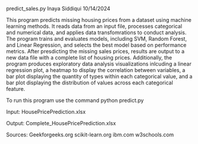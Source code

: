 predict_sales.py
Inaya Siddiqui
10/14/2024

This program predicts missing housing prices from a dataset using machine
learning methods. It reads data from an input file, processes categorical and numerical data, 
and applies data transfomrations to conduct analysis. The program trains and evaluates
models, including SVM, Random Forest, and Linear Regression, and selects the best model 
based on performance metrics. After presdicting the missing sales prices, results are output to 
a new data file with a complete list of housing prices. Additionally, the program produces exploratory
data analysis visualizations inlcuding a linear regression plot, a heatmap to display the correlation between variables, a bar plot 
displaying the quantity of types within each categorical value, and a bar plot displaying the distribution
of values across each categorical feature.

To run this program use the command
python predict.py

Input: HousePricePrediction.xlsx

Output: Complete_HousePricePrediction.xlsx

Sources:
Geekforgeeks.org
scikit-learn.org
ibm.com
w3schools.com
